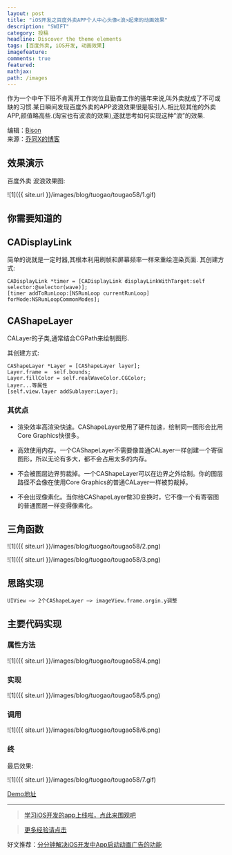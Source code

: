 ```yaml
---
layout: post
title: "iOS开发之百度外卖APP个人中心头像<浪>起来的动画效果"
description: "SWIFT"
category: 投稿
headline: Discover the theme elements
tags: [百度外卖, iOS开发, 动画效果]
imagefeature: 
comments: true
featured: 
mathjax: 
path: /images
---
```



作为一个中午下班不肯离开工作岗位且勤奋工作的骚年来说,叫外卖就成了不可或缺的习惯.某日瞬间发现百度外卖的APP波浪效果很是吸引人.相比较其他的外卖APP,颜值略高些.(淘宝也有波浪的效果),遂就思考如何实现这种”浪”的效果.

编辑：[Bison](http://allluckly.cn)<br>
来源：[乔同X的博客](http://qiaotongxin.cc/2016/08/22/20160822/)<br>

## 效果演示

百度外卖 波浪效果图:

![1]({{ site.url }}/images/blog/tuogao/tougao58/1.gif)<br>

## 你需要知道的

## CADisplayLink

简单的说就是一定时器,其根本利用刷帧和屏幕频率一样来重绘渲染页面.
其创建方式:

	CADisplayLink *timer = [CADisplayLink displayLinkWithTarget:self selector:@selector(wave)];
	[timer addToRunLoop:[NSRunLoop currentRunLoop] forMode:NSRunLoopCommonModes];


## CAShapeLayer

CALayer的子类,通常结合CGPath来绘制图形.

其创建方式:

	CAShapeLayer *Layer = [CAShapeLayer layer];
	Layer.frame =  self.bounds;
	Layer.fillColor = self.realWaveColor.CGColor;
	Layer...等属性
	[self.view.layer addSublayer:Layer];

### 其优点

- 渲染效率高渲染快速。CAShapeLayer使用了硬件加速，绘制同一图形会比用Core Graphics快很多。

- 高效使用内存。一个CAShapeLayer不需要像普通CALayer一样创建一个寄宿图形，所以无论有多大，都不会占用太多的内存。

- 不会被图层边界剪裁掉。一个CAShapeLayer可以在边界之外绘制。你的图层路径不会像在使用Core Graphics的普通CALayer一样被剪裁掉。

- 不会出现像素化。当你给CAShapeLayer做3D变换时，它不像一个有寄宿图的普通图层一样变得像素化。

## 三角函数

![1]({{ site.url }}/images/blog/tuogao/tougao58/2.png)<br>

![1]({{ site.url }}/images/blog/tuogao/tougao58/3.png)<br>

## 思路实现

	UIView –> 2个CAShapeLayer –> imageView.frame.orgin.y调整

## 主要代码实现

### 属性方法

![1]({{ site.url }}/images/blog/tuogao/tougao58/4.png)<br>

### 实现

![1]({{ site.url }}/images/blog/tuogao/tougao58/5.png)<br>

### 调用

![1]({{ site.url }}/images/blog/tuogao/tougao58/6.png)<br>

### 终

最后效果:

![1]({{ site.url }}/images/blog/tuogao/tougao58/7.gif)<br>

[Demo地址](https://github.com/Josin22/JSWave)
 

----------------------------------------------------------

> [学习iOS开发的app上线啦，点此来围观吧](https://itunes.apple.com/us/app/it-blog-zi-xueios-kai-fa-jin/id1067787090?l=zh&ls=1&mt=8)<br>

> [更多经验请点击](https://allluckly.cn)<br>

好文推荐：[分分钟解决iOS开发中App启动动画广告的功能](https://allluckly.cn/lblaunchimagead/LBLaunchImageAd)<br>

